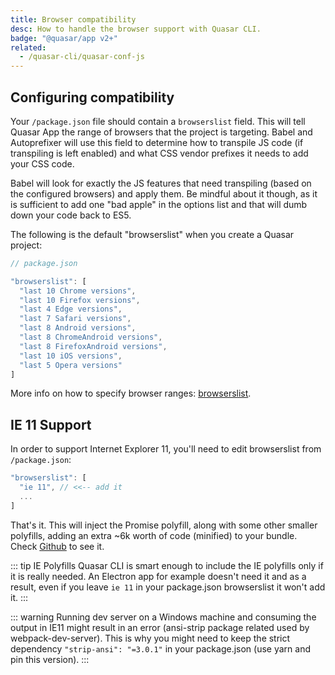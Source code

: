 ```yaml
---
title: Browser compatibility
desc: How to handle the browser support with Quasar CLI.
badge: "@quasar/app v2+"
related:
  - /quasar-cli/quasar-conf-js
---
```


## Configuring compatibility
Your `/package.json` file should contain a `browserslist` field. This will tell Quasar App the range of browsers that the project is targeting. Babel and Autoprefixer will use this field to determine how to transpile JS code (if transpiling is left enabled) and what CSS vendor prefixes it needs to add your CSS code.

Babel will look for exactly the JS features that need transpiling (based on the configured browsers) and apply them. Be mindful about it though, as it is sufficient to add one "bad apple" in the options list and that will dumb down your code back to ES5.

The following is the default "browserslist" when you create a Quasar project:

```js
// package.json

"browserslist": [
  "last 10 Chrome versions",
  "last 10 Firefox versions",
  "last 4 Edge versions",
  "last 7 Safari versions",
  "last 8 Android versions",
  "last 8 ChromeAndroid versions",
  "last 8 FirefoxAndroid versions",
  "last 10 iOS versions",
  "last 5 Opera versions"
]
```

More info on how to specify browser ranges: [browserslist](https://github.com/browserslist/browserslist).

## IE 11 Support
In order to support Internet Explorer 11, you'll need to edit browserslist from `/package.json`:

```js
"browserslist": [
  "ie 11", // <<-- add it
  ...
]
```

That's it. This will inject the Promise polyfill, along with some other smaller polyfills, adding an extra ~6k worth of code (minified) to your bundle. Check [Github](https://github.com/quasarframework/quasar/tree/dev/ui/src/ie-compat) to see it.

::: tip IE Polyfills
Quasar CLI is smart enough to include the IE polyfills only if it is really needed. An Electron app for example doesn't need it and as a result, even if you leave `ie 11` in your package.json browserslist it won't add it.
:::

::: warning
Running dev server on a Windows machine and consuming the output in IE11 might result in an error (ansi-strip package related used by webpack-dev-server). This is why you might need to keep the strict dependency `"strip-ansi": "=3.0.1"` in your package.json (use yarn and pin this version).
:::
